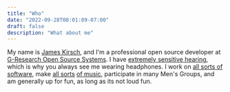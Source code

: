 ```yaml
---
title: "Who"
date: "2022-09-28T08:01:09-07:00"
draft: false
description: "What about me"
---
```

My name is [James Kirsch](https://headphonejames.com/), and I'm a professional open source developer at [G-Research Open Source Systems](https://gresearchoss.io/). I have [extremely sensitive hearing](https://en.wikipedia.org/wiki/Hyperacusis), which is why you always see me wearing headphones. I work on [all sorts of software](https://github.com/headphonejames), make [all sorts](https://www.generalfuzz.net) [of music](https://www.youtube.com/channel/UCTiKBhNy0zXN9g8tk5O15hQ.), participate in many Men's Groups, and am generally up for fun, as long as its not loud fun.

